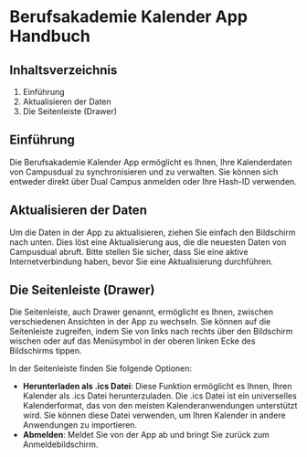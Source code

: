 # Berufsakademie Kalender App Handbuch

## Inhaltsverzeichnis
1. Einführung
2. Aktualisieren der Daten
3. Die Seitenleiste (Drawer)

## Einführung
Die Berufsakademie Kalender App ermöglicht es Ihnen, Ihre Kalenderdaten von Campusdual zu synchronisieren und zu verwalten. Sie können sich entweder direkt über Dual Campus anmelden oder Ihre Hash-ID verwenden.

## Aktualisieren der Daten
Um die Daten in der App zu aktualisieren, ziehen Sie einfach den Bildschirm nach unten. Dies löst eine Aktualisierung aus, die die neuesten Daten von Campusdual abruft. Bitte stellen Sie sicher, dass Sie eine aktive Internetverbindung haben, bevor Sie eine Aktualisierung durchführen.

## Die Seitenleiste (Drawer)
Die Seitenleiste, auch Drawer genannt, ermöglicht es Ihnen, zwischen verschiedenen Ansichten in der App zu wechseln. Sie können auf die Seitenleiste zugreifen, indem Sie von links nach rechts über den Bildschirm wischen oder auf das Menüsymbol in der oberen linken Ecke des Bildschirms tippen.

In der Seitenleiste finden Sie folgende Optionen:
- **Herunterladen als .ics Datei**: Diese Funktion ermöglicht es Ihnen, Ihren Kalender als .ics Datei herunterzuladen. Die .ics Datei ist ein universelles Kalenderformat, das von den meisten Kalenderanwendungen unterstützt wird. Sie können diese Datei verwenden, um Ihren Kalender in andere Anwendungen zu importieren.
- **Abmelden**: Meldet Sie von der App ab und bringt Sie zurück zum Anmeldebildschirm.